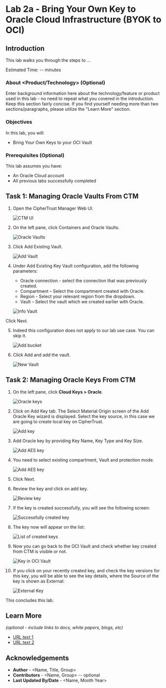 # Lab 2a - Bring Your Own Key to Oracle Cloud Infrastructure (BYOK to OCI)

## Introduction

This lab walks you through the steps to ...

Estimated Time: -- minutes

### About <Product/Technology> (Optional)
Enter background information here about the technology/feature or product used in this lab - no need to repeat what you covered in the introduction. Keep this section fairly concise. If you find yourself needing more than two sections/paragraphs, please utilize the "Learn More" section.

### Objectives

In this lab, you will:
* Bring Your Own Keys to your OCI Vault

### Prerequisites (Optional)

This lab assumes you have:
* An Oracle Cloud account
* All previous labs successfully completed


## Task 1: Managing Oracle Vaults From CTM

1.	Open the CipherTrust Manager Web UI.

    ![CTM UI](images/log-in-ctm.png "CTM UI")

2. On the left pane, click Containers and Oracle Vaults. 

    ![Oracle Vaults](images/oracle-vaults.png "Oracle Vaults")

3. Click Add Existing Vault.

    ![Add Vault](images/add-vault.png "Add Vault")

4. Under Add Existing Key Vault configuration, add the following parameters:
    * Oracle connection - select the connection that was previously created.
    * Compartment – Select the compartment created with Oracle.
    * Region - Select your relevant region from the dropdown.
    * Vault – Select the vault which we created earlier with Oracle.

    ![Info Vault](images/info-vault.png "Info Vault")

Click Next. 

5. Indeed this configuration does not apply to our lab use case. You can skip it.

     ![Add bucket](images/add-bucket.png "Add bucket")

6. Click Add and add the vault.

     ![New Vault](images/created-vault.png "New Vault")

## Task 2: Managing Oracle Keys From CTM

1.	On the left pane, click **Cloud Keys > Oracle**.

    ![Oracle keys](images/oracle-keys.png "Oracle keys")

2.	Click on Add Key tab. The Select Material Origin screen of the Add Oracle Key wizard is displayed. Select the key source, in this case we are going to create local key on CipherTrust. 

    ![Add key](images/add-key.png "Add key")

3. Add Oracle key by providing Key Name, Key Type and Key Size.

     ![Add AES key](images/aes-key.png "Add AES key")

4. You need to select existing compartment, Vault and protection mode. 

    ![Add AES key](images/key-compartment.png "Add AES key")

5. Click Next.

6. Review the key and click on add key.

     ![Review key](images/review-key.png "Review key")

7. If the key is created successfully, you will see the following screen:

    ![Successfully created key](images/created-key.png "Successfully created key")

8. The key now will appear on the list:

    ![List of created keys](images/list-key.png "List of created keys")

9. Now you can go back to the OCI Vault and check whether key created from CTM is visible or not. 

    ![Key in OCI Vault](images/keys-oci.png "Key in OCI Vault")

10. If you click on your recently created key, and check the key versions for this key, you will be able to see the key details, where the Source of the key is shown as External:

     ![External Key](images/external-key.png "External Key")

This concludes this lab.

## Learn More

*(optional - include links to docs, white papers, blogs, etc)*

* [URL text 1](http://docs.oracle.com)
* [URL text 2](http://docs.oracle.com)

## Acknowledgements
* **Author** - <Name, Title, Group>
* **Contributors** -  <Name, Group> -- optional
* **Last Updated By/Date** - <Name, Month Year>
